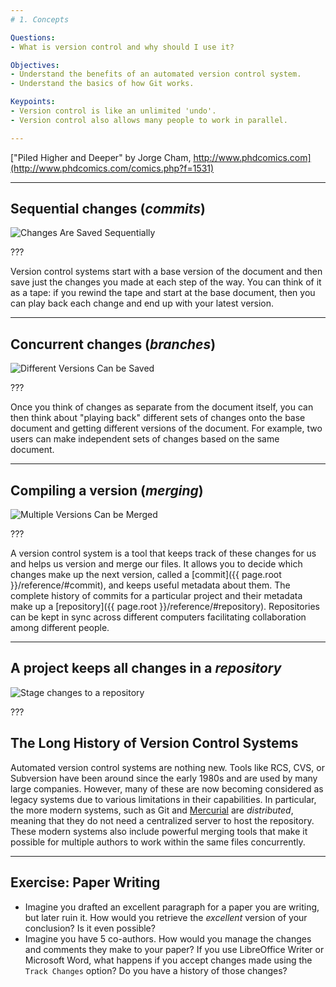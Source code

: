 ```yaml
---
# 1. Concepts

Questions:
- What is version control and why should I use it?

Objectives:
- Understand the benefits of an automated version control system.
- Understand the basics of how Git works.

Keypoints:
- Version control is like an unlimited 'undo'.
- Version control also allows many people to work in parallel.

---
```


<div class="fit-image" style="background-image: url(../fig/phd101212s.png);"></div>

["Piled Higher and Deeper" by Jorge Cham, http://www.phdcomics.com](http://www.phdcomics.com/comics.php?f=1531)

---

## Sequential changes (_commits_)

![Changes Are Saved Sequentially](../fig/play-changes.svg)

???

Version control systems start with a base version of the document and
then save just the changes you made at each step of the way. You can
think of it as a tape: if you rewind the tape and start at the base
document, then you can play back each change and end up with your
latest version.

---

## Concurrent changes (_branches_)

![Different Versions Can be Saved](../fig/versions.svg)

???

Once you think of changes as separate from the document itself, you
can then think about "playing back" different sets of changes onto the
base document and getting different versions of the document. For
example, two users can make independent sets of changes based on the
same document.

---

## Compiling a version (_merging_)

![Multiple Versions Can be Merged](../fig/merge.svg)

???

A version control system is a tool that keeps track of these changes for us and
helps us version and merge our files. It allows you to
decide which changes make up the next version, called a
[commit]({{ page.root }}/reference/#commit), and keeps useful metadata about them. The
complete history of commits for a particular project and their metadata make up
a [repository]({{ page.root }}/reference/#repository). Repositories can be kept in sync
across different computers facilitating collaboration among different people.

---

## A project keeps all changes in a _repository_

![Stage changes to a repository](../fig/git-staging-area.svg)

???

## The Long History of Version Control Systems

Automated version control systems are nothing new.
Tools like RCS, CVS, or Subversion have been around since the early 1980s and are used by many large companies.
However, many of these are now becoming considered as legacy systems due to various limitations in their capabilities.
In particular, the more modern systems, such as Git and [Mercurial](http://swcarpentry.github.io/hg-novice/)
are *distributed*, meaning that they do not need a centralized server to host the repository.
These modern systems also include powerful merging tools that make it possible for multiple authors to work within
the same files concurrently.

---

## Exercise: Paper Writing

*   Imagine you drafted an excellent paragraph for a paper you are writing, but later ruin it. How would you retrieve
    the *excellent* version of your conclusion? Is it even possible?
*   Imagine you have 5 co-authors. How would you manage the changes and comments they make to your paper?
    If you use LibreOffice Writer or Microsoft Word, what happens if you accept changes made using the
    `Track Changes` option? Do you have a history of those changes?
